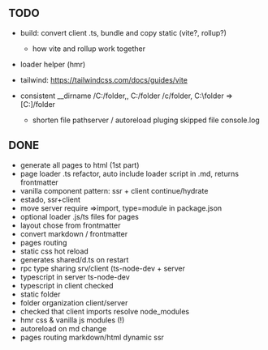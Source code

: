 
## TODO

- build: convert client .ts, bundle and copy static (vite?, rollup?)
  - how vite and rollup work together

- loader helper (hmr)
- tailwind: https://tailwindcss.com/docs/guides/vite
- consistent __dirname /C:/folder,, C:/folder  /c/folder, C:\\folder =>  [C:]/folder
  - shorten file pathserver / autoreload pluging skipped file console.log

## DONE

- generate all pages to html (1st part)
- page loader .ts refactor, auto include loader script in .md, returns frontmatter
- vanilla component pattern: ssr + client continue/hydrate
- estado, ssr+client
- move server require =>import, type=module in package.json
- optional loader .js/ts files for pages  
- layout chose from frontmatter
- convert markdown / frontmatter
- pages routing 
- static css hot reload
- generates shared/d.ts on restart
- rpc type sharing srv/client (ts-node-dev + server 
- typescript in server ts-node-dev
- typescript in client checked
- static folder
- folder organization client/server
- checked that client imports resolve node_modules
- hmr css & vanilla js modules (!)
- autoreload on md change
- pages routing markdown/html dynamic ssr


